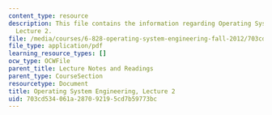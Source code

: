 ```yaml
---
content_type: resource
description: This file contains the information regarding Operating System Engineering,
  Lecture 2.
file: /media/courses/6-828-operating-system-engineering-fall-2012/703cd534061a287092195cd7b59773bc_MIT6_828F12_lec2_notes.pdf
file_type: application/pdf
learning_resource_types: []
ocw_type: OCWFile
parent_title: Lecture Notes and Readings
parent_type: CourseSection
resourcetype: Document
title: Operating System Engineering, Lecture 2
uid: 703cd534-061a-2870-9219-5cd7b59773bc
---
```


